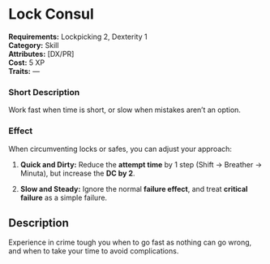 # **Lock Consul**
**Requirements:** Lockpicking 2, Dexterity 1  
**Category:** Skill  
**Attributes:** [DX/PR]  
**Cost:** 5 XP  
**Traits:** —

### **Short Description**
Work fast when time is short, or slow when mistakes aren’t an option.

### **Effect**
When circumventing locks or safes, you can adjust your approach:

1. **Quick and Dirty:** Reduce the **attempt time** by 1 step (Shift → Breather → Minuta), but increase the **DC by 2**.
    
2. **Slow and Steady:** Ignore the normal **failure effect**, and treat **critical failure** as a simple failure.
## Description
Experience in crime tough you when to go fast as nothing can go wrong, and when to take your time to avoid complications.
